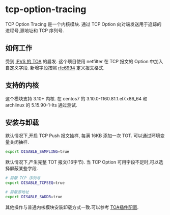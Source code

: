 # tcp-option-tracing

TCP Option Tracing 是一个内核模块. 通过 TCP Option 向对端发送用于追踪的进程号,源地址和 TCP 序列号.

## 如何工作

受到 [IPVS 的 TOA](https://github.com/alibaba/LVS/blob/2c7f867baada4cc00226f492c65f6e6f22cbb2d1/kernel/net/netfilter/ipvs/ip_vs_proto_tcp.c#L732) 的启发. 这个项目使用 netfilter 在 TCP 报文的 Option 中加入自定义字段. 新增字段按照 [rfc6994](https://datatracker.ietf.org/doc/rfc6994/) 定义报文格式.

## 支持的内核

这个模块支持 3.10+ 内核. 在 centos7 的 3.10.0-1160.81.1.el7.x86_64 和 archlinux 的 5.15.90-1-lts 通过测试.

## 安装与卸载

默认情况下,开启 TCP Push 报文抽样, 每满 16KB 添加一次 TOT. 可以通过环境变量关闭抽样.

```bash
export DISABLE_SAMPLING=true
```

默认情况下,产生完整 TOT 报文(16字节). 当 TCP Option 可用字段不足时,可以选择屏蔽某些字段.

```bash
# 屏蔽 TCP 序列号
export DISABLE_TCPSEQ=true

# 屏蔽源地址
export DISABLE_SADDR=true
```

其他操作与普通内核模块安装卸载方式一致.可以参考 [TOA插件配置](https://support.huaweicloud.com/usermanual-elb/zh_cn_elb_06_0001.html).
